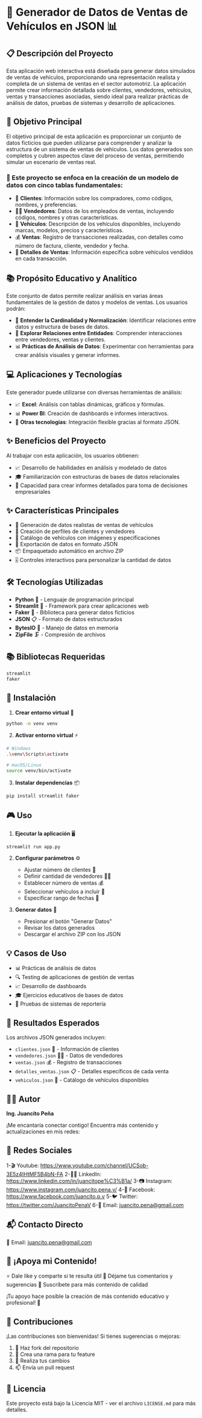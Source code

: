 # 🚗 Generador de Datos de Ventas de Vehículos en JSON 📊

## 📋 Descripción del Proyecto
Esta aplicación web interactiva está diseñada para generar datos simulados de ventas de vehículos, proporcionando una representación realista y completa de un sistema de ventas en el sector automotriz. La aplicación permite crear información detallada sobre clientes, vendedores, vehículos, ventas y transacciones asociadas, siendo ideal para realizar prácticas de análisis de datos, pruebas de sistemas y desarrollo de aplicaciones.

## 🎯 Objetivo Principal
El objetivo principal de esta aplicación es proporcionar un conjunto de datos ficticios que pueden utilizarse para comprender y analizar la estructura de un sistema de ventas de vehículos. Los datos generados son completos y cubren aspectos clave del proceso de ventas, permitiendo simular un escenario de ventas real.

### 📑 Este proyecto se enfoca en la creación de un modelo de datos con cinco tablas fundamentales:

- 👥 **Clientes**: Información sobre los compradores, como códigos, nombres, y preferencias.
- 👨‍💼 **Vendedores**: Datos de los empleados de ventas, incluyendo códigos, nombres y otras características.
- 🚙 **Vehículos**: Descripción de los vehículos disponibles, incluyendo marcas, modelos, precios y características.
- 💰 **Ventas**: Registro de transacciones realizadas, con detalles como número de factura, cliente, vendedor y fecha.
- 📝 **Detalles de Ventas**: Información específica sobre vehículos vendidos en cada transacción.

## 📚 Propósito Educativo y Analítico
Este conjunto de datos permite realizar análisis en varias áreas fundamentales de la gestión de datos y modelos de ventas. Los usuarios podrán:

- 🔄 **Entender la Cardinalidad y Normalización**: Identificar relaciones entre datos y estructura de bases de datos.
- 🔗 **Explorar Relaciones entre Entidades**: Comprender interacciones entre vendedores, ventas y clientes.
- 📊 **Prácticas de Análisis de Datos**: Experimentar con herramientas para crear análisis visuales y generar informes.

## 💻 Aplicaciones y Tecnologías
Este generador puede utilizarse con diversas herramientas de análisis:

- 📈 **Excel**: Análisis con tablas dinámicas, gráficos y fórmulas.
- 📊 **Power BI**: Creación de dashboards e informes interactivos.
- 🔧 **Otras tecnologías**: Integración flexible gracias al formato JSON.

## ✨ Beneficios del Proyecto
Al trabajar con esta aplicación, los usuarios obtienen:

- 📈 Desarrollo de habilidades en análisis y modelado de datos
- 🎓 Familiarización con estructuras de bases de datos relacionales
- 📑 Capacidad para crear informes detallados para toma de decisiones empresariales
## ✨ Características Principales
- 🎯 Generación de datos realistas de ventas de vehículos
- 👥 Creación de perfiles de clientes y vendedores
- 🚙 Catálogo de vehículos con imágenes y especificaciones
- 📄 Exportación de datos en formato JSON
- 📦 Empaquetado automático en archivo ZIP
- 🎚️ Controles interactivos para personalizar la cantidad de datos

## 🛠️ Tecnologías Utilizadas
- **Python** 🐍 - Lenguaje de programación principal
- **Streamlit** 🌟 - Framework para crear aplicaciones web
- **Faker** 👤 - Biblioteca para generar datos ficticios
- **JSON** 📋 - Formato de datos estructurados
- **BytesIO** 💾 - Manejo de datos en memoria
- **ZipFile** 🗜️ - Compresión de archivos

## 📚 Bibliotecas Requeridas
```bash
streamlit
faker
```

## 🚀 Instalación

1. **Crear entorno virtual** 🔧
```bash
python -m venv venv
```

2. **Activar entorno virtual** ⚡
```bash
# Windows
.\venv\Scripts\activate

# macOS/Linux
source venv/bin/activate
```

3. **Instalar dependencias** 📦
```bash
pip install streamlit faker
```

## 🎮 Uso

1. **Ejecutar la aplicación** 🖥️
```bash
streamlit run app.py
```

2. **Configurar parámetros** ⚙️
   - Ajustar número de clientes 👥
   - Definir cantidad de vendedores 👨‍💼
   - Establecer número de ventas 💰
   - Seleccionar vehículos a incluir 🚙
   - Especificar rango de fechas 📅

3. **Generar datos** 🎲
   - Presionar el botón "Generar Datos"
   - Revisar los datos generados
   - Descargar el archivo ZIP con los JSON

## 💡 Casos de Uso
- 📊 Prácticas de análisis de datos
- 🔍 Testing de aplicaciones de gestión de ventas
- 📈 Desarrollo de dashboards
- 🎓 Ejercicios educativos de bases de datos
- 🧪 Pruebas de sistemas de reportería

## 🌟 Resultados Esperados
Los archivos JSON generados incluyen:
- `clientes.json` 👥 - Información de clientes
- `vendedores.json` 👨‍💼 - Datos de vendedores
- `ventas.json` 💰 - Registro de transacciones
- `detalles_ventas.json` 📋 - Detalles específicos de cada venta
- `vehiculos.json` 🚗 - Catálogo de vehículos disponibles

## 👨‍💻 Autor
**Ing. Juancito Peña**

¡Me encantaría conectar contigo! Encuentra más contenido y actualizaciones en mis redes:

## 📱 Redes Sociales

1-🎬 Youtube: https://www.youtube.com/channel/UCSob-3E5z4IHtMF5B4bN-FA
2-👨‍💼 LinkedIn: https://www.linkedin.com/in/juancitope%C3%B1a/
3-📷 Instagram: https://www.instagram.com/juancito.pena.v/
4-📑 Facebook: https://www.facebook.com/juancito.p.v
5-🐦 Twitter: https://twitter.com/JuancitoPenaV
6-📧 Email: juancito.pena@gmail.com

## 📬 Contacto Directo

📧 Email: juancito.pena@gmail.com

## 💪 ¡Apoya mi Contenido!

⭐ Dale like y comparte si te resulta útil
💬 Déjame tus comentarios y sugerencias
🔔 Suscríbete para más contenido de calidad

¡Tu apoyo hace posible la creación de más contenido educativo y profesional! 🙌

## 🤝 Contribuciones

¡Las contribuciones son bienvenidas! Si tienes sugerencias o mejoras:
1. 🍴 Haz fork del repositorio
2. 🔧 Crea una rama para tu feature
3. 📝 Realiza tus cambios
4. 📫 Envía un pull request

## 📄 Licencia
Este proyecto está bajo la Licencia MIT - ver el archivo `LICENSE.md` para más detalles.
